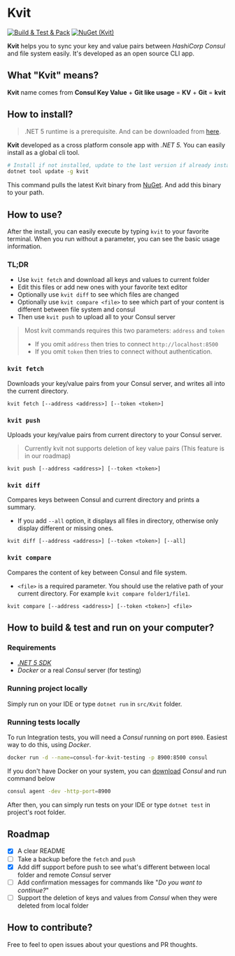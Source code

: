 # Kvit

[![Build & Test & Pack](https://github.com/sadedil/kvit/workflows/Build%20&%20Test%20&%20Pack/badge.svg)](https://github.com/sadedil/kvit/actions)
[![NuGet (Kvit)](https://img.shields.io/nuget/v/Kvit.svg)](https://www.nuget.org/packages/Kvit/)

**Kvit** helps you to sync your key and value pairs between *HashiCorp Consul* and file system easily. It's developed as an open source CLI app.

## What "Kvit" means?

**Kvit** name comes from **Consul Key Value** + **Git like usage** = **KV** + **Git** = **kvit**

## How to install?

> .NET 5 runtime is a prerequisite. And can be downloaded from [here](https://dotnet.microsoft.com/download).
> 
**Kvit** developed as a cross platform console app with *.NET 5.* You can easily install as a global cli tool.

```bash
# Install if not installed, update to the last version if already installed
dotnet tool update -g kvit
```

This command pulls the latest Kvit binary from [NuGet](https://www.nuget.org/packages/Kvit/). And add this binary to your path.

## How to use?

After the install, you can easily execute by typing `kvit` to your favorite terminal. When you run without a parameter, you can see the basic usage information.

### TL;DR

- Use `kvit fetch` and download all keys and values to current folder
- Edit this files or add new ones with your favorite text editor
- Optionally use `kvit diff` to see which files are changed
- Optionally use `kvit compare <file>` to see which part of your content is different between file system and consul
- Then use `kvit push` to upload all to your Consul server

> Most kvit commands requires this two parameters: `address` and `token`
> - If you omit `address` then tries to connect ``http://localhost:8500``
> - If you omit `token` then tries to connect without authentication.

### `kvit fetch`

Downloads your key/value pairs from your Consul server, and writes all into the current directory.

```
kvit fetch [--address <address>] [--token <token>]
```

### `kvit push`

Uploads your key/value pairs from current directory to your Consul server.

>Currently kvit not supports deletion of key value pairs (This feature is in our roadmap)

```
kvit push [--address <address>] [--token <token>]
```

### `kvit diff`

Compares keys between Consul and current directory and prints a summary.

- If you add `--all` option, it displays all files in directory, otherwise only display different or missing ones. 
```
kvit diff [--address <address>] [--token <token>] [--all]
```

### `kvit compare`

Compares the content of key between Consul and file system.

- `<file>` is a required parameter. You should use the relative path of your current directory. For example `kvit compare folder1/file1`.  

```
kvit compare [--address <address>] [--token <token>] <file>
```

## How to build & test and run on your computer?

### Requirements
 - *[.NET 5 SDK](https://dotnet.microsoft.com/download)*
 - *Docker* or a real *Consul* server (for testing)

### Running project locally

Simply run on your IDE or type `dotnet run` in `src/Kvit` folder.

### Running tests locally

To run Integration tests, you will need a *Consul* running on port `8900`. Easiest way to do this, using *Docker*.

```bash
docker run -d --name=consul-for-kvit-testing -p 8900:8500 consul
```

If you don't have Docker on your system, you can [download](https://www.consul.io/downloads) *Consul* and run command below

```bash
consul agent -dev -http-port=8900
```

After then, you can simply run tests on your IDE or type `dotnet test` in project's root folder. 

## Roadmap

 - [x] A clear README
 - [ ] Take a backup before the `fetch` and `push`  
 - [x] Add diff support before push to see what's different between local folder and remote *Consul* server
 - [ ] Add confirmation messages for commands like "*Do you want to continue?*"
 - [ ] Support the deletion of keys and values from *Consul* when they were deleted from local folder

## How to contribute?

Free to feel to open issues about your questions and PR thoughts.